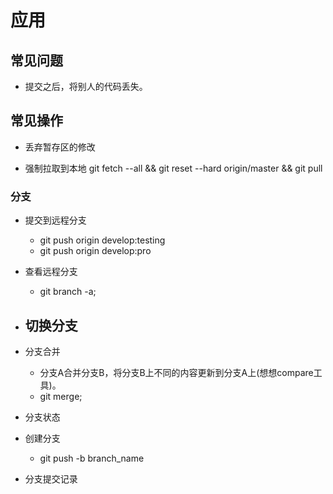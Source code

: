 # 应用

## 常见问题
- 提交之后，将别人的代码丢失。

## 常见操作
- 丢弃暂存区的修改

- 强制拉取到本地
git fetch --all && git reset --hard origin/master && git pull


### 分支
- 提交到远程分支
    - git push origin develop:testing
    - git push origin develop:pro

- 查看远程分支
    - git branch -a;

- 切换分支
    - 

- 分支合并
    - 分支A合并分支B，将分支B上不同的内容更新到分支A上(想想compare工具)。 
    - git merge; 

- 分支状态
       
- 创建分支
    - git push -b branch_name

- 分支提交记录